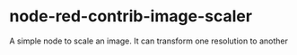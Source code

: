 # node-red-contrib-image-scaler
A simple node to scale an image. It can transform one resolution to another
